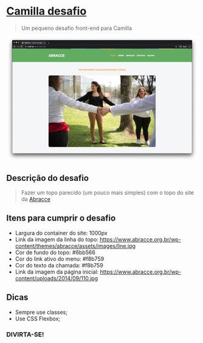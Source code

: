# [Camilla desafio](https://camilla-desafio.netlify.app/)

> Um pequeno desafio front-end para Camilla

![Screenshot - Um pequeno desafio front-end para Camilla](./screenshot.png)

## Descrição do desafio

> Fazer um topo parecido (um pouco mais simples) com o topo do site da [Abracce](https://www.abracce.org.br/)

## Itens para cumprir o desafio

- Largura do container do site: 1000px
- Link da imagem da linha do topo: https://www.abracce.org.br/wp-content/themes/abracce/assets/images/line.jpg
- Cor de fundo do topo: #6bb566
- Cor do link ativo do menu: #f8b759
- Cor do texto da chamada: #f8b759
- Link da imagem da página inicial: https://www.abracce.org.br/wp-content/uploads/2014/09/110.jpg

## Dicas

- Sempre use classes;
- Use CSS Flexbox;

### DIVIRTA-SE!